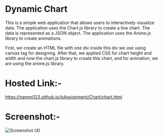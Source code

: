 # Dynamic Chart

This is a simple web application that allows users to interactively visualize data. The application uses the Chart.js library to create a line chart. The data is represented as a JSON object. The application uses the Anime.js library to create animations.

First, we create an HTML file with one div inside this div we use using canvas tag for designing.
After that,  we applied CSS for chart height and width and now the chart.js library to create this chart, and for animation, we are using the anime.js library.

# Hosted Link:-
https://nammi123.github.io/jsAssignment/Chart/chart.html

# Screenshot:-
![Screenshot (4)](https://github.com/nammi123/jsAssignment/assets/96935962/474217a2-c69b-4f82-bccc-567c8e3120c7)


